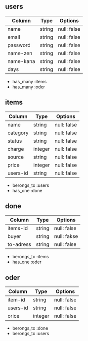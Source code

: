 ## users
| Column   | Type   | Options     |
| -------- | ------ | ----------- |
| name     | string | null: false |
| email    | string | null: false |
| password | string | null: false |
| name-zen | string | null: false |
| name-kana| string | null: false |
| days     | string | null: false |
- has_many :items
- has_many :oder

## items
| Column   | Type   | Options     |
| -------- | ------ | ----------- |
| name     | string | null: false |
| category | string | null: false |
| status   | string | null: false |
| charge   | integer| null: false |
| source   | string | null: false |
| price    | integer| null: false |
| users-id | string | null: false |
- berongs_to :users
- has_one :done

## done
| Column   | Type   | Options     |
| -------- | ------ | ----------- |
| items-id | string | null: false |
| buyer    | string | null: fakse |
| to-adress| string | null: false |
- berongs_to :items
- has_one :oder

## oder
| Column   | Type   | Options     |
| -------- | ------ | ----------- |
| item-id  | string | null: false |
| users-id | string | null: false |
| orice    | integer| null: false |
- berongs_to :done
- berongs_to :users

